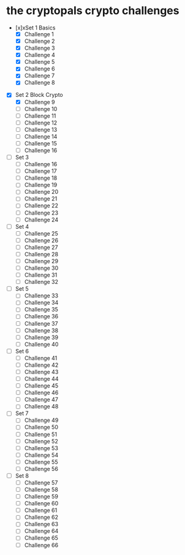 # the cryptopals crypto challenges

- [x]xSet 1 Basics
  - [x] Challenge 1
  - [x] Challenge 2
  - [x] Challenge 3
  - [x] Challenge 4
  - [x] Challenge 5
  - [x] Challenge 6
  - [x] Challenge 7
  - [x] Challenge 8
- [x] Set 2 Block Crypto
  - [x] Challenge 9
  - [ ] Challenge 10
  - [ ] Challenge 11
  - [ ] Challenge 12
  - [ ] Challenge 13
  - [ ] Challenge 14
  - [ ] Challenge 15
  - [ ] Challenge 16
- [ ] Set 3
  - [ ] Challenge 16
  - [ ] Challenge 17
  - [ ] Challenge 18
  - [ ] Challenge 19
  - [ ] Challenge 20
  - [ ] Challenge 21
  - [ ] Challenge 22
  - [ ] Challenge 23
  - [ ] Challenge 24
- [ ] Set 4
  - [ ] Challenge 25
  - [ ] Challenge 26
  - [ ] Challenge 27
  - [ ] Challenge 28
  - [ ] Challenge 29
  - [ ] Challenge 30
  - [ ] Challenge 31
  - [ ] Challenge 32
- [ ] Set 5
  - [ ] Challenge 33
  - [ ] Challenge 34
  - [ ] Challenge 35
  - [ ] Challenge 36
  - [ ] Challenge 37
  - [ ] Challenge 38
  - [ ] Challenge 39
  - [ ] Challenge 40
- [ ] Set 6
  - [ ] Challenge 41
  - [ ] Challenge 42
  - [ ] Challenge 43
  - [ ] Challenge 44
  - [ ] Challenge 45
  - [ ] Challenge 46
  - [ ] Challenge 47
  - [ ] Challenge 48
- [ ] Set 7
  - [ ] Challenge 49
  - [ ] Challenge 50
  - [ ] Challenge 51
  - [ ] Challenge 52
  - [ ] Challenge 53
  - [ ] Challenge 54
  - [ ] Challenge 55
  - [ ] Challenge 56
- [ ] Set 8
  - [ ] Challenge 57
  - [ ] Challenge 58
  - [ ] Challenge 59
  - [ ] Challenge 60
  - [ ] Challenge 61
  - [ ] Challenge 62
  - [ ] Challenge 63
  - [ ] Challenge 64
  - [ ] Challenge 65
  - [ ] Challenge 66
